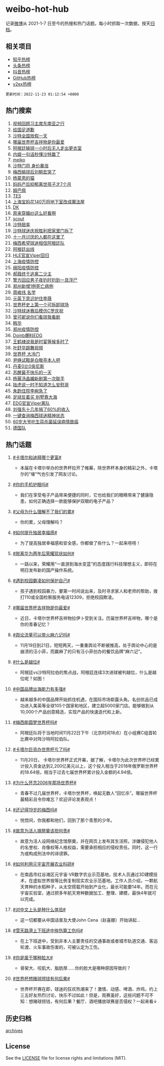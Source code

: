 # weibo-hot-hub

记录[微博](https://www.weibo.com)从 2021-1-7 日至今的热搜和热门话题。每小时抓取一次数据，按天[归档](archives)。

## 相关项目

- [知乎热榜](https://github.com/lonnyzhang423/zhihu-hot-hub)
- [头条热榜](https://github.com/lonnyzhang423/toutiao-hot-hub)
- [抖音热榜](https://github.com/lonnyzhang423/douyin-hot-hub)
- [GitHub热榜](https://github.com/lonnyzhang423/github-hot-hub)
- [v2ex热榜](https://github.com/lonnyzhang423/v2ex-hot-hub)


`更新时间：2022-11-23 01:12:54 +0800`

## 热门搜索

1. [视频回顾习主席东南亚之行](https://m.weibo.cn/search?containerid=100103type%3D1%26t%3D10%26q%3D%23%E8%A7%86%E9%A2%91%E5%9B%9E%E9%A1%BE%E4%B9%A0%E4%B8%BB%E5%B8%AD%E4%B8%9C%E5%8D%97%E4%BA%9A%E4%B9%8B%E8%A1%8C%23&stream_entry_id=51&isnewpage=1&extparam=seat%3D1%26pos%3D0%26c_type%3D51%26cate%3D10103%26dgr%3D0%26filter_type%3Drealtimehot%26display_time%3D1669137173%26pre_seqid%3D166913717305501885363&luicode=10000011&lfid=106003type%253D25%2526t%253D3%2526disable_hot%253D1%2526filter_type%253Drealtimehot)
1. [给国足道歉](https://m.weibo.cn/search?containerid=100103type%3D1%26t%3D10%26q%3D%23%E7%BB%99%E5%9B%BD%E8%B6%B3%E9%81%93%E6%AD%89%23&stream_entry_id=31&isnewpage=1&extparam=seat%3D1%26pos%3D0%26c_type%3D31%26cate%3D5001%26dgr%3D0%26q%3D%2523%25E7%25BB%2599%25E5%259B%25BD%25E8%25B6%25B3%25E9%2581%2593%25E6%25AD%2589%2523%26band_rank%3D1%26flag%3D1%26lcate%3D5001%26realpos%3D1%26filter_type%3Drealtimehot%26display_time%3D1669137173%26pre_seqid%3D166913717305501885363&luicode=10000011&lfid=106003type%253D25%2526t%253D3%2526disable_hot%253D1%2526filter_type%253Drealtimehot)
1. [沙特全国放假一天](https://m.weibo.cn/search?containerid=100103type%3D1%26t%3D10%26q%3D%23%E6%B2%99%E7%89%B9%E5%85%A8%E5%9B%BD%E6%94%BE%E5%81%87%E4%B8%80%E5%A4%A9%23&stream_entry_id=31&isnewpage=1&extparam=seat%3D1%26pos%3D1%26c_type%3D31%26cate%3D5001%26dgr%3D0%26q%3D%2523%25E6%25B2%2599%25E7%2589%25B9%25E5%2585%25A8%25E5%259B%25BD%25E6%2594%25BE%25E5%2581%2587%25E4%25B8%2580%25E5%25A4%25A9%2523%26band_rank%3D2%26flag%3D1%26lcate%3D5001%26realpos%3D2%26filter_type%3Drealtimehot%26display_time%3D1669137173%26pre_seqid%3D166913717305501885363&luicode=10000011&lfid=106003type%253D25%2526t%253D3%2526disable_hot%253D1%2526filter_type%253Drealtimehot)
1. [哪届世界杯吉祥物是你最爱](https://m.weibo.cn/search?containerid=100103type%3D1%26t%3D10%26q%3D%23%E5%93%AA%E5%B1%8A%E4%B8%96%E7%95%8C%E6%9D%AF%E5%90%89%E7%A5%A5%E7%89%A9%E6%98%AF%E4%BD%A0%E6%9C%80%E7%88%B1%23&stream_entry_id=31&isnewpage=1&extparam=seat%3D1%26pos%3D2%26c_type%3D31%26cate%3D5001%26dgr%3D0%26q%3D%2523%25E5%2593%25AA%25E5%25B1%258A%25E4%25B8%2596%25E7%2595%258C%25E6%259D%25AF%25E5%2590%2589%25E7%25A5%25A5%25E7%2589%25A9%25E6%2598%25AF%25E4%25BD%25A0%25E6%259C%2580%25E7%2588%25B1%2523%26band_rank%3D3%26flag%3D0%26lcate%3D5001%26realpos%3D3%26filter_type%3Drealtimehot%26display_time%3D1669137173%26pre_seqid%3D166913717305501885363&luicode=10000011&lfid=106003type%253D25%2526t%253D3%2526disable_hot%253D1%2526filter_type%253Drealtimehot)
1. [阿根廷输球一小时后无人走出更衣室](https://m.weibo.cn/search?containerid=100103type%3D1%26t%3D10%26q%3D%23%E9%98%BF%E6%A0%B9%E5%BB%B7%E8%BE%93%E7%90%83%E4%B8%80%E5%B0%8F%E6%97%B6%E5%90%8E%E6%97%A0%E4%BA%BA%E8%B5%B0%E5%87%BA%E6%9B%B4%E8%A1%A3%E5%AE%A4%23&stream_entry_id=31&isnewpage=1&extparam=seat%3D1%26pos%3D3%26c_type%3D31%26cate%3D5001%26dgr%3D0%26q%3D%2523%25E9%2598%25BF%25E6%25A0%25B9%25E5%25BB%25B7%25E8%25BE%2593%25E7%2590%2583%25E4%25B8%2580%25E5%25B0%258F%25E6%2597%25B6%25E5%2590%258E%25E6%2597%25A0%25E4%25BA%25BA%25E8%25B5%25B0%25E5%2587%25BA%25E6%259B%25B4%25E8%25A1%25A3%25E5%25AE%25A4%2523%26band_rank%3D4%26flag%3D2%26lcate%3D5001%26realpos%3D4%26filter_type%3Drealtimehot%26display_time%3D1669137173%26pre_seqid%3D166913717305501885363&luicode=10000011&lfid=106003type%253D25%2526t%253D3%2526disable_hot%253D1%2526filter_type%253Drealtimehot)
1. [内娱一句话秒懂沙特赢了](https://m.weibo.cn/search?containerid=100103type%3D1%26t%3D10%26q%3D%23%E5%86%85%E5%A8%B1%E4%B8%80%E5%8F%A5%E8%AF%9D%E7%A7%92%E6%87%82%E6%B2%99%E7%89%B9%E8%B5%A2%E4%BA%86%23&stream_entry_id=31&isnewpage=1&extparam=seat%3D1%26pos%3D4%26c_type%3D31%26cate%3D5001%26dgr%3D0%26q%3D%2523%25E5%2586%2585%25E5%25A8%25B1%25E4%25B8%2580%25E5%258F%25A5%25E8%25AF%259D%25E7%25A7%2592%25E6%2587%2582%25E6%25B2%2599%25E7%2589%25B9%25E8%25B5%25A2%25E4%25BA%2586%2523%26band_rank%3D5%26flag%3D1%26lcate%3D5001%26realpos%3D5%26filter_type%3Drealtimehot%26display_time%3D1669137173%26pre_seqid%3D166913717305501885363&luicode=10000011&lfid=106003type%253D25%2526t%253D3%2526disable_hot%253D1%2526filter_type%253Drealtimehot)
1. [meiko](https://m.weibo.cn/search?containerid=100103type%3D1%26t%3D10%26q%3Dmeiko&stream_entry_id=31&isnewpage=1&extparam=seat%3D1%26pos%3D5%26c_type%3D31%26cate%3D5001%26dgr%3D0%26q%3Dmeiko%26band_rank%3D6%26flag%3D1%26lcate%3D5001%26realpos%3D6%26filter_type%3Drealtimehot%26display_time%3D1669137173%26pre_seqid%3D166913717305501885363&luicode=10000011&lfid=106003type%253D25%2526t%253D3%2526disable_hot%253D1%2526filter_type%253Drealtimehot)
1. [沙特门将 身价暴涨](https://m.weibo.cn/search?containerid=100103type%3D1%26t%3D10%26q%3D%E6%B2%99%E7%89%B9%E9%97%A8%E5%B0%86+%E8%BA%AB%E4%BB%B7%E6%9A%B4%E6%B6%A8&stream_entry_id=31&isnewpage=1&extparam=seat%3D1%26pos%3D6%26c_type%3D31%26cate%3D5001%26dgr%3D0%26q%3D%25E6%25B2%2599%25E7%2589%25B9%25E9%2597%25A8%25E5%25B0%2586%2520%25E8%25BA%25AB%25E4%25BB%25B7%25E6%259A%25B4%25E6%25B6%25A8%26band_rank%3D7%26flag%3D16%26lcate%3D5001%26realpos%3D7%26filter_type%3Drealtimehot%26display_time%3D1669137173%26pre_seqid%3D166913717305501885363&luicode=10000011&lfid=106003type%253D25%2526t%253D3%2526disable_hot%253D1%2526filter_type%253Drealtimehot)
1. [梅西输球后刘畊宏哭了](https://m.weibo.cn/search?containerid=100103type%3D1%26t%3D10%26q%3D%23%E6%A2%85%E8%A5%BF%E8%BE%93%E7%90%83%E5%90%8E%E5%88%98%E7%95%8A%E5%AE%8F%E5%93%AD%E4%BA%86%23&stream_entry_id=31&isnewpage=1&extparam=seat%3D1%26pos%3D7%26c_type%3D31%26cate%3D5001%26dgr%3D0%26q%3D%2523%25E6%25A2%2585%25E8%25A5%25BF%25E8%25BE%2593%25E7%2590%2583%25E5%2590%258E%25E5%2588%2598%25E7%2595%258A%25E5%25AE%258F%25E5%2593%25AD%25E4%25BA%2586%2523%26band_rank%3D8%26flag%3D2%26lcate%3D5001%26realpos%3D8%26filter_type%3Drealtimehot%26display_time%3D1669137173%26pre_seqid%3D166913717305501885363&luicode=10000011&lfid=106003type%253D25%2526t%253D3%2526disable_hot%253D1%2526filter_type%253Drealtimehot)
1. [杨蒙恩的猫](https://m.weibo.cn/search?containerid=100103type%3D1%26t%3D10%26q%3D%E6%9D%A8%E8%92%99%E6%81%A9%E7%9A%84%E7%8C%AB&stream_entry_id=31&isnewpage=1&extparam=seat%3D1%26pos%3D8%26c_type%3D31%26cate%3D5001%26dgr%3D0%26q%3D%25E6%259D%25A8%25E8%2592%2599%25E6%2581%25A9%25E7%259A%2584%25E7%258C%25AB%26band_rank%3D9%26flag%3D0%26lcate%3D5001%26realpos%3D9%26filter_type%3Drealtimehot%26display_time%3D1669137173%26pre_seqid%3D166913717305501885363&luicode=10000011&lfid=106003type%253D25%2526t%253D3%2526disable_hot%253D1%2526filter_type%253Drealtimehot)
1. [妈妈产后抑郁离世孩子才7个月](https://m.weibo.cn/search?containerid=100103type%3D1%26t%3D10%26q%3D%23%E5%A6%88%E5%A6%88%E4%BA%A7%E5%90%8E%E6%8A%91%E9%83%81%E7%A6%BB%E4%B8%96%E5%AD%A9%E5%AD%90%E6%89%8D7%E4%B8%AA%E6%9C%88%23&stream_entry_id=31&isnewpage=1&extparam=seat%3D1%26pos%3D9%26c_type%3D31%26cate%3D5001%26dgr%3D0%26q%3D%2523%25E5%25A6%2588%25E5%25A6%2588%25E4%25BA%25A7%25E5%2590%258E%25E6%258A%2591%25E9%2583%2581%25E7%25A6%25BB%25E4%25B8%2596%25E5%25AD%25A9%25E5%25AD%2590%25E6%2589%258D7%25E4%25B8%25AA%25E6%259C%2588%2523%26band_rank%3D10%26flag%3D0%26lcate%3D5001%26realpos%3D10%26filter_type%3Drealtimehot%26display_time%3D1669137173%26pre_seqid%3D166913717305501885363&luicode=10000011&lfid=106003type%253D25%2526t%253D3%2526disable_hot%253D1%2526filter_type%253Drealtimehot)
1. [姆巴佩](https://m.weibo.cn/search?containerid=100103type%3D1%26t%3D10%26q%3D%E5%A7%86%E5%B7%B4%E4%BD%A9&stream_entry_id=31&isnewpage=1&extparam=seat%3D1%26pos%3D10%26c_type%3D31%26cate%3D5001%26dgr%3D0%26q%3D%25E5%25A7%2586%25E5%25B7%25B4%25E4%25BD%25A9%26band_rank%3D11%26flag%3D1%26lcate%3D5001%26realpos%3D11%26filter_type%3Drealtimehot%26display_time%3D1669137173%26pre_seqid%3D166913717305501885363&luicode=10000011&lfid=106003type%253D25%2526t%253D3%2526disable_hot%253D1%2526filter_type%253Drealtimehot)
1. [TES](https://m.weibo.cn/search?containerid=100103type%3D1%26t%3D10%26q%3DTES&stream_entry_id=31&isnewpage=1&extparam=seat%3D1%26pos%3D11%26c_type%3D31%26cate%3D5001%26dgr%3D0%26q%3DTES%26band_rank%3D12%26flag%3D1%26lcate%3D5001%26realpos%3D12%26filter_type%3Drealtimehot%26display_time%3D1669137173%26pre_seqid%3D166913717305501885363&luicode=10000011&lfid=106003type%253D25%2526t%253D3%2526disable_hot%253D1%2526filter_type%253Drealtimehot)
1. [上海宝妈花140万将地下室改成魔法屋](https://m.weibo.cn/search?containerid=100103type%3D1%26t%3D10%26q%3D%23%E4%B8%8A%E6%B5%B7%E5%AE%9D%E5%A6%88%E8%8A%B1140%E4%B8%87%E5%B0%86%E5%9C%B0%E4%B8%8B%E5%AE%A4%E6%94%B9%E6%88%90%E9%AD%94%E6%B3%95%E5%B1%8B%23&stream_entry_id=31&isnewpage=1&extparam=seat%3D1%26pos%3D12%26c_type%3D31%26cate%3D5001%26dgr%3D0%26q%3D%2523%25E4%25B8%258A%25E6%25B5%25B7%25E5%25AE%259D%25E5%25A6%2588%25E8%258A%25B1140%25E4%25B8%2587%25E5%25B0%2586%25E5%259C%25B0%25E4%25B8%258B%25E5%25AE%25A4%25E6%2594%25B9%25E6%2588%2590%25E9%25AD%2594%25E6%25B3%2595%25E5%25B1%258B%2523%26band_rank%3D13%26flag%3D1%26lcate%3D5001%26realpos%3D13%26filter_type%3Drealtimehot%26display_time%3D1669137173%26pre_seqid%3D166913717305501885363&luicode=10000011&lfid=106003type%253D25%2526t%253D3%2526disable_hot%253D1%2526filter_type%253Drealtimehot)
1. [DK](https://m.weibo.cn/search?containerid=100103type%3D1%26t%3D10%26q%3DDK&stream_entry_id=31&isnewpage=1&extparam=seat%3D1%26pos%3D13%26c_type%3D31%26cate%3D5001%26dgr%3D0%26q%3DDK%26band_rank%3D14%26flag%3D0%26lcate%3D5001%26realpos%3D14%26filter_type%3Drealtimehot%26display_time%3D1669137173%26pre_seqid%3D166913717305501885363&luicode=10000011&lfid=106003type%253D25%2526t%253D3%2526disable_hot%253D1%2526filter_type%253Drealtimehot)
1. [原来穿婚纱这么好看啊](https://m.weibo.cn/search?containerid=100103type%3D1%26t%3D10%26q%3D%23%E5%8E%9F%E6%9D%A5%E7%A9%BF%E5%A9%9A%E7%BA%B1%E8%BF%99%E4%B9%88%E5%A5%BD%E7%9C%8B%E5%95%8A%23&stream_entry_id=31&isnewpage=1&extparam=seat%3D1%26pos%3D14%26c_type%3D31%26cate%3D5001%26dgr%3D0%26q%3D%2523%25E5%258E%259F%25E6%259D%25A5%25E7%25A9%25BF%25E5%25A9%259A%25E7%25BA%25B1%25E8%25BF%2599%25E4%25B9%2588%25E5%25A5%25BD%25E7%259C%258B%25E5%2595%258A%2523%26band_rank%3D15%26flag%3D0%26lcate%3D5001%26realpos%3D15%26filter_type%3Drealtimehot%26display_time%3D1669137173%26pre_seqid%3D166913717305501885363&luicode=10000011&lfid=106003type%253D25%2526t%253D3%2526disable_hot%253D1%2526filter_type%253Drealtimehot)
1. [scout](https://m.weibo.cn/search?containerid=100103type%3D1%26t%3D10%26q%3Dscout&stream_entry_id=31&isnewpage=1&extparam=seat%3D1%26pos%3D15%26c_type%3D31%26cate%3D5001%26dgr%3D0%26q%3Dscout%26band_rank%3D16%26flag%3D0%26lcate%3D5001%26realpos%3D16%26filter_type%3Drealtimehot%26display_time%3D1669137173%26pre_seqid%3D166913717305501885363&luicode=10000011&lfid=106003type%253D25%2526t%253D3%2526disable_hot%253D1%2526filter_type%253Drealtimehot)
1. [沙特赔率](https://m.weibo.cn/search?containerid=100103type%3D1%26t%3D10%26q%3D%23%E6%B2%99%E7%89%B9%E8%B5%94%E7%8E%87%23&stream_entry_id=31&isnewpage=1&extparam=seat%3D1%26pos%3D16%26c_type%3D31%26cate%3D5001%26dgr%3D0%26q%3D%2523%25E6%25B2%2599%25E7%2589%25B9%25E8%25B5%2594%25E7%258E%2587%2523%26band_rank%3D17%26flag%3D2%26lcate%3D5001%26realpos%3D17%26filter_type%3Drealtimehot%26display_time%3D1669137173%26pre_seqid%3D166913717305501885363&luicode=10000011&lfid=106003type%253D25%2526t%253D3%2526disable_hot%253D1%2526filter_type%253Drealtimehot)
1. [沙特球迷庆祝胜利把家里门拆了](https://m.weibo.cn/search?containerid=100103type%3D1%26t%3D10%26q%3D%23%E6%B2%99%E7%89%B9%E7%90%83%E8%BF%B7%E5%BA%86%E7%A5%9D%E8%83%9C%E5%88%A9%E6%8A%8A%E5%AE%B6%E9%87%8C%E9%97%A8%E6%8B%86%E4%BA%86%23&stream_entry_id=31&isnewpage=1&extparam=seat%3D1%26pos%3D17%26c_type%3D31%26cate%3D5001%26dgr%3D0%26q%3D%2523%25E6%25B2%2599%25E7%2589%25B9%25E7%2590%2583%25E8%25BF%25B7%25E5%25BA%2586%25E7%25A5%259D%25E8%2583%259C%25E5%2588%25A9%25E6%258A%258A%25E5%25AE%25B6%25E9%2587%258C%25E9%2597%25A8%25E6%258B%2586%25E4%25BA%2586%2523%26band_rank%3D18%26flag%3D1%26lcate%3D5001%26realpos%3D18%26filter_type%3Drealtimehot%26display_time%3D1669137173%26pre_seqid%3D166913717305501885363&luicode=10000011&lfid=106003type%253D25%2526t%253D3%2526disable_hot%253D1%2526filter_type%253Drealtimehot)
1. [十一月讨厌的人都在这里了](https://m.weibo.cn/search?containerid=100103type%3D1%26t%3D10%26q%3D%23%E5%8D%81%E4%B8%80%E6%9C%88%E8%AE%A8%E5%8E%8C%E7%9A%84%E4%BA%BA%E9%83%BD%E5%9C%A8%E8%BF%99%E9%87%8C%E4%BA%86%23&stream_entry_id=31&isnewpage=1&extparam=seat%3D1%26pos%3D18%26c_type%3D31%26cate%3D5001%26dgr%3D0%26q%3D%2523%25E5%258D%2581%25E4%25B8%2580%25E6%259C%2588%25E8%25AE%25A8%25E5%258E%258C%25E7%259A%2584%25E4%25BA%25BA%25E9%2583%25BD%25E5%259C%25A8%25E8%25BF%2599%25E9%2587%258C%25E4%25BA%2586%2523%26band_rank%3D19%26flag%3D1%26lcate%3D5001%26realpos%3D19%26filter_type%3Drealtimehot%26display_time%3D1669137173%26pre_seqid%3D166913717305501885363&luicode=10000011&lfid=106003type%253D25%2526t%253D3%2526disable_hot%253D1%2526filter_type%253Drealtimehot)
1. [梅西希望球迷相信阿根廷队](https://m.weibo.cn/search?containerid=100103type%3D1%26t%3D10%26q%3D%23%E6%A2%85%E8%A5%BF%E5%B8%8C%E6%9C%9B%E7%90%83%E8%BF%B7%E7%9B%B8%E4%BF%A1%E9%98%BF%E6%A0%B9%E5%BB%B7%E9%98%9F%23&stream_entry_id=31&isnewpage=1&extparam=seat%3D1%26pos%3D19%26c_type%3D31%26cate%3D5001%26dgr%3D0%26q%3D%2523%25E6%25A2%2585%25E8%25A5%25BF%25E5%25B8%258C%25E6%259C%259B%25E7%2590%2583%25E8%25BF%25B7%25E7%259B%25B8%25E4%25BF%25A1%25E9%2598%25BF%25E6%25A0%25B9%25E5%25BB%25B7%25E9%2598%259F%2523%26band_rank%3D20%26flag%3D0%26lcate%3D5001%26realpos%3D20%26filter_type%3Drealtimehot%26display_time%3D1669137173%26pre_seqid%3D166913717305501885363&luicode=10000011&lfid=106003type%253D25%2526t%253D3%2526disable_hot%253D1%2526filter_type%253Drealtimehot)
1. [阿根廷出线](https://m.weibo.cn/search?containerid=100103type%3D1%26t%3D10%26q%3D%E9%98%BF%E6%A0%B9%E5%BB%B7%E5%87%BA%E7%BA%BF&stream_entry_id=31&isnewpage=1&extparam=seat%3D1%26pos%3D20%26c_type%3D31%26cate%3D5001%26dgr%3D0%26q%3D%25E9%2598%25BF%25E6%25A0%25B9%25E5%25BB%25B7%25E5%2587%25BA%25E7%25BA%25BF%26band_rank%3D21%26flag%3D0%26lcate%3D5001%26realpos%3D21%26filter_type%3Drealtimehot%26display_time%3D1669137173%26pre_seqid%3D166913717305501885363&luicode=10000011&lfid=106003type%253D25%2526t%253D3%2526disable_hot%253D1%2526filter_type%253Drealtimehot)
1. [HLE官宣Viper回归](https://m.weibo.cn/search?containerid=100103type%3D1%26t%3D10%26q%3D%23HLE%E5%AE%98%E5%AE%A3Viper%E5%9B%9E%E5%BD%92%23&stream_entry_id=31&isnewpage=1&extparam=seat%3D1%26pos%3D21%26c_type%3D31%26cate%3D5001%26dgr%3D0%26q%3D%2523HLE%25E5%25AE%2598%25E5%25AE%25A3Viper%25E5%259B%259E%25E5%25BD%2592%2523%26band_rank%3D22%26flag%3D0%26lcate%3D5001%26realpos%3D22%26filter_type%3Drealtimehot%26display_time%3D1669137173%26pre_seqid%3D166913717305501885363&luicode=10000011&lfid=106003type%253D25%2526t%253D3%2526disable_hot%253D1%2526filter_type%253Drealtimehot)
1. [上海疫情防控](https://m.weibo.cn/search?containerid=100103type%3D1%26t%3D10%26q%3D%23%E4%B8%8A%E6%B5%B7%E7%96%AB%E6%83%85%E9%98%B2%E6%8E%A7%23&stream_entry_id=31&isnewpage=1&extparam=seat%3D1%26pos%3D22%26c_type%3D31%26cate%3D5001%26dgr%3D0%26q%3D%2523%25E4%25B8%258A%25E6%25B5%25B7%25E7%2596%25AB%25E6%2583%2585%25E9%2598%25B2%25E6%258E%25A7%2523%26band_rank%3D23%26flag%3D0%26lcate%3D5001%26realpos%3D23%26filter_type%3Drealtimehot%26display_time%3D1669137173%26pre_seqid%3D166913717305501885363&luicode=10000011&lfid=106003type%253D25%2526t%253D3%2526disable_hot%253D1%2526filter_type%253Drealtimehot)
1. [绵阳疫情防控](https://m.weibo.cn/search?containerid=100103type%3D1%26t%3D10%26q%3D%E7%BB%B5%E9%98%B3%E7%96%AB%E6%83%85%E9%98%B2%E6%8E%A7&stream_entry_id=31&isnewpage=1&extparam=seat%3D1%26pos%3D23%26c_type%3D31%26cate%3D5001%26dgr%3D0%26q%3D%25E7%25BB%25B5%25E9%2598%25B3%25E7%2596%25AB%25E6%2583%2585%25E9%2598%25B2%25E6%258E%25A7%26band_rank%3D24%26flag%3D1%26lcate%3D5001%26realpos%3D24%26filter_type%3Drealtimehot%26display_time%3D1669137173%26pre_seqid%3D166913717305501885363&luicode=10000011&lfid=106003type%253D25%2526t%253D3%2526disable_hot%253D1%2526filter_type%253Drealtimehot)
1. [郝葭终于逃离二少主](https://m.weibo.cn/search?containerid=100103type%3D1%26t%3D10%26q%3D%23%E9%83%9D%E8%91%AD%E7%BB%88%E4%BA%8E%E9%80%83%E7%A6%BB%E4%BA%8C%E5%B0%91%E4%B8%BB%23&stream_entry_id=31&isnewpage=1&extparam=seat%3D1%26pos%3D24%26c_type%3D31%26cate%3D5001%26dgr%3D0%26q%3D%2523%25E9%2583%259D%25E8%2591%25AD%25E7%25BB%2588%25E4%25BA%258E%25E9%2580%2583%25E7%25A6%25BB%25E4%25BA%258C%25E5%25B0%2591%25E4%25B8%25BB%2523%26band_rank%3D25%26flag%3D0%26lcate%3D5001%26realpos%3D25%26filter_type%3Drealtimehot%26display_time%3D1669137173%26pre_seqid%3D166913717305501885363&luicode=10000011&lfid=106003type%253D25%2526t%253D3%2526disable_hot%253D1%2526filter_type%253Drealtimehot)
1. [警方回应男子夜钓时钓到一具浮尸](https://m.weibo.cn/search?containerid=100103type%3D1%26t%3D10%26q%3D%23%E8%AD%A6%E6%96%B9%E5%9B%9E%E5%BA%94%E7%94%B7%E5%AD%90%E5%A4%9C%E9%92%93%E6%97%B6%E9%92%93%E5%88%B0%E4%B8%80%E5%85%B7%E6%B5%AE%E5%B0%B8%23&stream_entry_id=31&isnewpage=1&extparam=seat%3D1%26pos%3D25%26c_type%3D31%26cate%3D5001%26dgr%3D0%26q%3D%2523%25E8%25AD%25A6%25E6%2596%25B9%25E5%259B%259E%25E5%25BA%2594%25E7%2594%25B7%25E5%25AD%2590%25E5%25A4%259C%25E9%2592%2593%25E6%2597%25B6%25E9%2592%2593%25E5%2588%25B0%25E4%25B8%2580%25E5%2585%25B7%25E6%25B5%25AE%25E5%25B0%25B8%2523%26band_rank%3D26%26flag%3D0%26lcate%3D5001%26realpos%3D26%26filter_type%3Drealtimehot%26display_time%3D1669137173%26pre_seqid%3D166913717305501885363&luicode=10000011&lfid=106003type%253D25%2526t%253D3%2526disable_hot%253D1%2526filter_type%253Drealtimehot)
1. [郑州新增1例死亡病例](https://m.weibo.cn/search?containerid=100103type%3D1%26t%3D10%26q%3D%23%E9%83%91%E5%B7%9E%E6%96%B0%E5%A2%9E1%E4%BE%8B%E6%AD%BB%E4%BA%A1%E7%97%85%E4%BE%8B%23&stream_entry_id=31&isnewpage=1&extparam=seat%3D1%26pos%3D26%26c_type%3D31%26cate%3D5001%26dgr%3D0%26q%3D%2523%25E9%2583%2591%25E5%25B7%259E%25E6%2596%25B0%25E5%25A2%259E1%25E4%25BE%258B%25E6%25AD%25BB%25E4%25BA%25A1%25E7%2597%2585%25E4%25BE%258B%2523%26band_rank%3D27%26flag%3D0%26lcate%3D5001%26realpos%3D27%26filter_type%3Drealtimehot%26display_time%3D1669137173%26pre_seqid%3D166913717305501885363&luicode=10000011&lfid=106003type%253D25%2526t%253D3%2526disable_hot%253D1%2526filter_type%253Drealtimehot)
1. [周峻纬 名学](https://m.weibo.cn/search?containerid=100103type%3D1%26t%3D10%26q%3D%E5%91%A8%E5%B3%BB%E7%BA%AC+%E5%90%8D%E5%AD%A6&stream_entry_id=31&isnewpage=1&extparam=seat%3D1%26pos%3D27%26c_type%3D31%26cate%3D5001%26dgr%3D0%26q%3D%25E5%2591%25A8%25E5%25B3%25BB%25E7%25BA%25AC%2520%25E5%2590%258D%25E5%25AD%25A6%26band_rank%3D28%26flag%3D0%26lcate%3D5001%26realpos%3D28%26filter_type%3Drealtimehot%26display_time%3D1669137173%26pre_seqid%3D166913717305501885363&luicode=10000011&lfid=106003type%253D25%2526t%253D3%2526disable_hot%253D1%2526filter_type%253Drealtimehot)
1. [元英下意识护住李薇](https://m.weibo.cn/search?containerid=100103type%3D1%26t%3D10%26q%3D%23%E5%85%83%E8%8B%B1%E4%B8%8B%E6%84%8F%E8%AF%86%E6%8A%A4%E4%BD%8F%E6%9D%8E%E8%96%87%23&stream_entry_id=31&isnewpage=1&extparam=seat%3D1%26pos%3D28%26c_type%3D31%26cate%3D5001%26dgr%3D0%26q%3D%2523%25E5%2585%2583%25E8%258B%25B1%25E4%25B8%258B%25E6%2584%258F%25E8%25AF%2586%25E6%258A%25A4%25E4%25BD%258F%25E6%259D%258E%25E8%2596%2587%2523%26band_rank%3D29%26flag%3D1%26lcate%3D5001%26realpos%3D29%26filter_type%3Drealtimehot%26display_time%3D1669137173%26pre_seqid%3D166913717305501885363&luicode=10000011&lfid=106003type%253D25%2526t%253D3%2526disable_hot%253D1%2526filter_type%253Drealtimehot)
1. [世界杯史上第一个可拆卸球场](https://m.weibo.cn/search?containerid=100103type%3D1%26t%3D10%26q%3D%23%E4%B8%96%E7%95%8C%E6%9D%AF%E5%8F%B2%E4%B8%8A%E7%AC%AC%E4%B8%80%E4%B8%AA%E5%8F%AF%E6%8B%86%E5%8D%B8%E7%90%83%E5%9C%BA%23&stream_entry_id=31&isnewpage=1&extparam=seat%3D1%26pos%3D29%26c_type%3D31%26cate%3D5001%26dgr%3D0%26q%3D%2523%25E4%25B8%2596%25E7%2595%258C%25E6%259D%25AF%25E5%258F%25B2%25E4%25B8%258A%25E7%25AC%25AC%25E4%25B8%2580%25E4%25B8%25AA%25E5%258F%25AF%25E6%258B%2586%25E5%258D%25B8%25E7%2590%2583%25E5%259C%25BA%2523%26band_rank%3D30%26flag%3D0%26lcate%3D5001%26realpos%3D30%26filter_type%3Drealtimehot%26display_time%3D1669137173%26pre_seqid%3D166913717305501885363&luicode=10000011&lfid=106003type%253D25%2526t%253D3%2526disable_hot%253D1%2526filter_type%253Drealtimehot)
1. [沙特球迷赛后模仿C罗庆祝](https://m.weibo.cn/search?containerid=100103type%3D1%26t%3D10%26q%3D%23%E6%B2%99%E7%89%B9%E7%90%83%E8%BF%B7%E8%B5%9B%E5%90%8E%E6%A8%A1%E4%BB%BFC%E7%BD%97%E5%BA%86%E7%A5%9D%23&stream_entry_id=31&isnewpage=1&extparam=seat%3D1%26pos%3D30%26c_type%3D31%26cate%3D5001%26dgr%3D0%26q%3D%2523%25E6%25B2%2599%25E7%2589%25B9%25E7%2590%2583%25E8%25BF%25B7%25E8%25B5%259B%25E5%2590%258E%25E6%25A8%25A1%25E4%25BB%25BFC%25E7%25BD%2597%25E5%25BA%2586%25E7%25A5%259D%2523%26band_rank%3D31%26flag%3D1%26lcate%3D5001%26realpos%3D31%26filter_type%3Drealtimehot%26display_time%3D1669137173%26pre_seqid%3D166913717305501885363&luicode=10000011&lfid=106003type%253D25%2526t%253D3%2526disable_hot%253D1%2526filter_type%253Drealtimehot)
1. [曾可妮说你们看球我看剧](https://m.weibo.cn/search?containerid=100103type%3D1%26t%3D10%26q%3D%23%E6%9B%BE%E5%8F%AF%E5%A6%AE%E8%AF%B4%E4%BD%A0%E4%BB%AC%E7%9C%8B%E7%90%83%E6%88%91%E7%9C%8B%E5%89%A7%23&stream_entry_id=31&isnewpage=1&extparam=seat%3D1%26pos%3D31%26c_type%3D31%26cate%3D5001%26dgr%3D0%26q%3D%2523%25E6%259B%25BE%25E5%258F%25AF%25E5%25A6%25AE%25E8%25AF%25B4%25E4%25BD%25A0%25E4%25BB%25AC%25E7%259C%258B%25E7%2590%2583%25E6%2588%2591%25E7%259C%258B%25E5%2589%25A7%2523%26band_rank%3D32%26flag%3D1%26lcate%3D5001%26realpos%3D32%26filter_type%3Drealtimehot%26display_time%3D1669137173%26pre_seqid%3D166913717305501885363&luicode=10000011&lfid=106003type%253D25%2526t%253D3%2526disable_hot%253D1%2526filter_type%253Drealtimehot)
1. [韩华](https://m.weibo.cn/search?containerid=100103type%3D1%26t%3D10%26q%3D%E9%9F%A9%E5%8D%8E&stream_entry_id=31&isnewpage=1&extparam=seat%3D1%26pos%3D32%26c_type%3D31%26cate%3D5001%26dgr%3D0%26q%3D%25E9%259F%25A9%25E5%258D%258E%26band_rank%3D33%26flag%3D0%26lcate%3D5001%26realpos%3D33%26filter_type%3Drealtimehot%26display_time%3D1669137173%26pre_seqid%3D166913717305501885363&luicode=10000011&lfid=106003type%253D25%2526t%253D3%2526disable_hot%253D1%2526filter_type%253Drealtimehot)
1. [郑州疫情防控](https://m.weibo.cn/search?containerid=100103type%3D1%26t%3D10%26q%3D%23%E9%83%91%E5%B7%9E%E7%96%AB%E6%83%85%E9%98%B2%E6%8E%A7%23&stream_entry_id=31&isnewpage=1&extparam=seat%3D1%26pos%3D33%26c_type%3D31%26cate%3D5001%26dgr%3D0%26q%3D%2523%25E9%2583%2591%25E5%25B7%259E%25E7%2596%25AB%25E6%2583%2585%25E9%2598%25B2%25E6%258E%25A7%2523%26band_rank%3D34%26flag%3D0%26lcate%3D5001%26realpos%3D34%26filter_type%3Drealtimehot%26display_time%3D1669137173%26pre_seqid%3D166913717305501885363&luicode=10000011&lfid=106003type%253D25%2526t%253D3%2526disable_hot%253D1%2526filter_type%253Drealtimehot)
1. [Doinb爆料EDG](https://m.weibo.cn/search?containerid=100103type%3D1%26t%3D10%26q%3D%23Doinb%E7%88%86%E6%96%99EDG%23&stream_entry_id=31&isnewpage=1&extparam=seat%3D1%26pos%3D34%26c_type%3D31%26cate%3D5001%26dgr%3D0%26q%3D%2523Doinb%25E7%2588%2586%25E6%2596%2599EDG%2523%26band_rank%3D35%26flag%3D0%26lcate%3D5001%26realpos%3D35%26filter_type%3Drealtimehot%26display_time%3D1669137173%26pre_seqid%3D166913717305501885363&luicode=10000011&lfid=106003type%253D25%2526t%253D3%2526disable_hot%253D1%2526filter_type%253Drealtimehot)
1. [王鹤棣说我是时宴等候多时了](https://m.weibo.cn/search?containerid=100103type%3D1%26t%3D10%26q%3D%23%E7%8E%8B%E9%B9%A4%E6%A3%A3%E8%AF%B4%E6%88%91%E6%98%AF%E6%97%B6%E5%AE%B4%E7%AD%89%E5%80%99%E5%A4%9A%E6%97%B6%E4%BA%86%23&stream_entry_id=31&isnewpage=1&extparam=seat%3D1%26pos%3D35%26c_type%3D31%26cate%3D5001%26dgr%3D0%26q%3D%2523%25E7%258E%258B%25E9%25B9%25A4%25E6%25A3%25A3%25E8%25AF%25B4%25E6%2588%2591%25E6%2598%25AF%25E6%2597%25B6%25E5%25AE%25B4%25E7%25AD%2589%25E5%2580%2599%25E5%25A4%259A%25E6%2597%25B6%25E4%25BA%2586%2523%26band_rank%3D36%26flag%3D0%26lcate%3D5001%26realpos%3D36%26filter_type%3Drealtimehot%26display_time%3D1669137173%26pre_seqid%3D166913717305501885363&luicode=10000011&lfid=106003type%253D25%2526t%253D3%2526disable_hot%253D1%2526filter_type%253Drealtimehot)
1. [叶舒华跳舞视频](https://m.weibo.cn/search?containerid=100103type%3D1%26t%3D10%26q%3D%23%E5%8F%B6%E8%88%92%E5%8D%8E%E8%B7%B3%E8%88%9E%E8%A7%86%E9%A2%91%23&stream_entry_id=31&isnewpage=1&extparam=seat%3D1%26pos%3D36%26c_type%3D31%26cate%3D5001%26dgr%3D0%26q%3D%2523%25E5%258F%25B6%25E8%2588%2592%25E5%258D%258E%25E8%25B7%25B3%25E8%2588%259E%25E8%25A7%2586%25E9%25A2%2591%2523%26band_rank%3D37%26flag%3D0%26lcate%3D5001%26realpos%3D37%26filter_type%3Drealtimehot%26display_time%3D1669137173%26pre_seqid%3D166913717305501885363&luicode=10000011&lfid=106003type%253D25%2526t%253D3%2526disable_hot%253D1%2526filter_type%253Drealtimehot)
1. [世界杯 大冷门](https://m.weibo.cn/search?containerid=100103type%3D1%26t%3D10%26q%3D%23%E4%B8%96%E7%95%8C%E6%9D%AF+%E5%A4%A7%E5%86%B7%E9%97%A8%23&stream_entry_id=31&isnewpage=1&extparam=seat%3D1%26pos%3D37%26c_type%3D31%26cate%3D5001%26dgr%3D0%26q%3D%2523%25E4%25B8%2596%25E7%2595%258C%25E6%259D%25AF%2520%25E5%25A4%25A7%25E5%2586%25B7%25E9%2597%25A8%2523%26band_rank%3D38%26flag%3D0%26lcate%3D5001%26realpos%3D38%26filter_type%3Drealtimehot%26display_time%3D1669137173%26pre_seqid%3D166913717305501885363&luicode=10000011&lfid=106003type%253D25%2526t%253D3%2526disable_hot%253D1%2526filter_type%253Drealtimehot)
1. [尹峥试鞋是白敬亭本人吧](https://m.weibo.cn/search?containerid=100103type%3D1%26t%3D10%26q%3D%23%E5%B0%B9%E5%B3%A5%E8%AF%95%E9%9E%8B%E6%98%AF%E7%99%BD%E6%95%AC%E4%BA%AD%E6%9C%AC%E4%BA%BA%E5%90%A7%23&stream_entry_id=31&isnewpage=1&extparam=seat%3D1%26pos%3D38%26c_type%3D31%26cate%3D5001%26dgr%3D0%26q%3D%2523%25E5%25B0%25B9%25E5%25B3%25A5%25E8%25AF%2595%25E9%259E%258B%25E6%2598%25AF%25E7%2599%25BD%25E6%2595%25AC%25E4%25BA%25AD%25E6%259C%25AC%25E4%25BA%25BA%25E5%2590%25A7%2523%26band_rank%3D39%26flag%3D1%26lcate%3D5001%26realpos%3D39%26filter_type%3Drealtimehot%26display_time%3D1669137173%26pre_seqid%3D166913717305501885363&luicode=10000011&lfid=106003type%253D25%2526t%253D3%2526disable_hot%253D1%2526filter_type%253Drealtimehot)
1. [丹麦0比0突尼斯](https://m.weibo.cn/search?containerid=100103type%3D1%26t%3D10%26q%3D%23%E4%B8%B9%E9%BA%A60%E6%AF%940%E7%AA%81%E5%B0%BC%E6%96%AF%23&stream_entry_id=31&isnewpage=1&extparam=seat%3D1%26pos%3D39%26c_type%3D31%26cate%3D5001%26dgr%3D0%26q%3D%2523%25E4%25B8%25B9%25E9%25BA%25A60%25E6%25AF%25940%25E7%25AA%2581%25E5%25B0%25BC%25E6%2596%25AF%2523%26band_rank%3D40%26flag%3D0%26lcate%3D5001%26realpos%3D40%26filter_type%3Drealtimehot%26display_time%3D1669137173%26pre_seqid%3D166913717305501885363&luicode=10000011&lfid=106003type%253D25%2526t%253D3%2526disable_hot%253D1%2526filter_type%253Drealtimehot)
1. [苏醒最不快乐的一天](https://m.weibo.cn/search?containerid=100103type%3D1%26t%3D10%26q%3D%E8%8B%8F%E9%86%92%E6%9C%80%E4%B8%8D%E5%BF%AB%E4%B9%90%E7%9A%84%E4%B8%80%E5%A4%A9&stream_entry_id=31&isnewpage=1&extparam=seat%3D1%26pos%3D40%26c_type%3D31%26cate%3D5001%26dgr%3D0%26q%3D%25E8%258B%258F%25E9%2586%2592%25E6%259C%2580%25E4%25B8%258D%25E5%25BF%25AB%25E4%25B9%2590%25E7%259A%2584%25E4%25B8%2580%25E5%25A4%25A9%26band_rank%3D41%26flag%3D0%26lcate%3D5001%26realpos%3D41%26filter_type%3Drealtimehot%26display_time%3D1669137173%26pre_seqid%3D166913717305501885363&luicode=10000011&lfid=106003type%253D25%2526t%253D3%2526disable_hot%253D1%2526filter_type%253Drealtimehot)
1. [杨幂汤晶媚新剧第一次联手](https://m.weibo.cn/search?containerid=100103type%3D1%26t%3D10%26q%3D%23%E6%9D%A8%E5%B9%82%E6%B1%A4%E6%99%B6%E5%AA%9A%E6%96%B0%E5%89%A7%E7%AC%AC%E4%B8%80%E6%AC%A1%E8%81%94%E6%89%8B%23&stream_entry_id=31&isnewpage=1&extparam=seat%3D1%26pos%3D41%26c_type%3D31%26cate%3D5001%26dgr%3D0%26q%3D%2523%25E6%259D%25A8%25E5%25B9%2582%25E6%25B1%25A4%25E6%2599%25B6%25E5%25AA%259A%25E6%2596%25B0%25E5%2589%25A7%25E7%25AC%25AC%25E4%25B8%2580%25E6%25AC%25A1%25E8%2581%2594%25E6%2589%258B%2523%26band_rank%3D42%26flag%3D1%26lcate%3D5001%26realpos%3D42%26filter_type%3Drealtimehot%26display_time%3D1669137173%26pre_seqid%3D166913717305501885363&luicode=10000011&lfid=106003type%253D25%2526t%253D3%2526disable_hot%253D1%2526filter_type%253Drealtimehot)
1. [陆虎说一时不知道怎么安慰哥](https://m.weibo.cn/search?containerid=100103type%3D1%26t%3D10%26q%3D%23%E9%99%86%E8%99%8E%E8%AF%B4%E4%B8%80%E6%97%B6%E4%B8%8D%E7%9F%A5%E9%81%93%E6%80%8E%E4%B9%88%E5%AE%89%E6%85%B0%E5%93%A5%23&stream_entry_id=31&isnewpage=1&extparam=seat%3D1%26pos%3D42%26c_type%3D31%26cate%3D5001%26dgr%3D0%26q%3D%2523%25E9%2599%2586%25E8%2599%258E%25E8%25AF%25B4%25E4%25B8%2580%25E6%2597%25B6%25E4%25B8%258D%25E7%259F%25A5%25E9%2581%2593%25E6%2580%258E%25E4%25B9%2588%25E5%25AE%2589%25E6%2585%25B0%25E5%2593%25A5%2523%26band_rank%3D43%26flag%3D0%26lcate%3D5001%26realpos%3D43%26filter_type%3Drealtimehot%26display_time%3D1669137173%26pre_seqid%3D166913717305501885363&luicode=10000011&lfid=106003type%253D25%2526t%253D3%2526disable_hot%253D1%2526filter_type%253Drealtimehot)
1. [朱韵住院李峋急了](https://m.weibo.cn/search?containerid=100103type%3D1%26t%3D10%26q%3D%23%E6%9C%B1%E9%9F%B5%E4%BD%8F%E9%99%A2%E6%9D%8E%E5%B3%8B%E6%80%A5%E4%BA%86%23&stream_entry_id=31&isnewpage=1&extparam=seat%3D1%26pos%3D43%26c_type%3D31%26cate%3D5001%26dgr%3D0%26q%3D%2523%25E6%259C%25B1%25E9%259F%25B5%25E4%25BD%258F%25E9%2599%25A2%25E6%259D%258E%25E5%25B3%258B%25E6%2580%25A5%25E4%25BA%2586%2523%26band_rank%3D44%26flag%3D0%26lcate%3D5001%26realpos%3D44%26filter_type%3Drealtimehot%26display_time%3D1669137173%26pre_seqid%3D166913717305501885363&luicode=10000011&lfid=106003type%253D25%2526t%253D3%2526disable_hot%253D1%2526filter_type%253Drealtimehot)
1. [足球反着买 别墅靠大海](https://m.weibo.cn/search?containerid=100103type%3D1%26t%3D10%26q%3D%E8%B6%B3%E7%90%83%E5%8F%8D%E7%9D%80%E4%B9%B0+%E5%88%AB%E5%A2%85%E9%9D%A0%E5%A4%A7%E6%B5%B7&stream_entry_id=31&isnewpage=1&extparam=seat%3D1%26pos%3D44%26c_type%3D31%26cate%3D5001%26dgr%3D0%26q%3D%25E8%25B6%25B3%25E7%2590%2583%25E5%258F%258D%25E7%259D%2580%25E4%25B9%25B0%2520%25E5%2588%25AB%25E5%25A2%2585%25E9%259D%25A0%25E5%25A4%25A7%25E6%25B5%25B7%26band_rank%3D45%26flag%3D0%26lcate%3D5001%26realpos%3D45%26filter_type%3Drealtimehot%26display_time%3D1669137173%26pre_seqid%3D166913717305501885363&luicode=10000011&lfid=106003type%253D25%2526t%253D3%2526disable_hot%253D1%2526filter_type%253Drealtimehot)
1. [EDG官宣Viper离队](https://m.weibo.cn/search?containerid=100103type%3D1%26t%3D10%26q%3D%23EDG%E5%AE%98%E5%AE%A3Viper%E7%A6%BB%E9%98%9F%23&stream_entry_id=31&isnewpage=1&extparam=seat%3D1%26pos%3D45%26c_type%3D31%26cate%3D5001%26dgr%3D0%26q%3D%2523EDG%25E5%25AE%2598%25E5%25AE%25A3Viper%25E7%25A6%25BB%25E9%2598%259F%2523%26band_rank%3D46%26flag%3D0%26lcate%3D5001%26realpos%3D46%26filter_type%3Drealtimehot%26display_time%3D1669137173%26pre_seqid%3D166913717305501885363&luicode=10000011&lfid=106003type%253D25%2526t%253D3%2526disable_hot%253D1%2526filter_type%253Drealtimehot)
1. [刘强东十几年捐了60%的收入](https://m.weibo.cn/search?containerid=100103type%3D1%26t%3D10%26q%3D%23%E5%88%98%E5%BC%BA%E4%B8%9C%E5%8D%81%E5%87%A0%E5%B9%B4%E6%8D%90%E4%BA%8660%25%E7%9A%84%E6%94%B6%E5%85%A5%23&stream_entry_id=31&isnewpage=1&extparam=seat%3D1%26pos%3D46%26c_type%3D31%26cate%3D5001%26dgr%3D0%26q%3D%2523%25E5%2588%2598%25E5%25BC%25BA%25E4%25B8%259C%25E5%258D%2581%25E5%2587%25A0%25E5%25B9%25B4%25E6%258D%2590%25E4%25BA%258660%2525%25E7%259A%2584%25E6%2594%25B6%25E5%2585%25A5%2523%26band_rank%3D47%26flag%3D0%26lcate%3D5001%26realpos%3D47%26filter_type%3Drealtimehot%26display_time%3D1669137173%26pre_seqid%3D166913717305501885363&luicode=10000011&lfid=106003type%253D25%2526t%253D3%2526disable_hot%253D1%2526filter_type%253Drealtimehot)
1. [一键查询梅西球迷精神状态](https://m.weibo.cn/search?containerid=100103type%3D1%26t%3D10%26q%3D%23%E4%B8%80%E9%94%AE%E6%9F%A5%E8%AF%A2%E6%A2%85%E8%A5%BF%E7%90%83%E8%BF%B7%E7%B2%BE%E7%A5%9E%E7%8A%B6%E6%80%81%23&stream_entry_id=31&isnewpage=1&extparam=seat%3D1%26pos%3D47%26c_type%3D31%26cate%3D5001%26dgr%3D0%26q%3D%2523%25E4%25B8%2580%25E9%2594%25AE%25E6%259F%25A5%25E8%25AF%25A2%25E6%25A2%2585%25E8%25A5%25BF%25E7%2590%2583%25E8%25BF%25B7%25E7%25B2%25BE%25E7%25A5%259E%25E7%258A%25B6%25E6%2580%2581%2523%26band_rank%3D48%26flag%3D0%26lcate%3D5001%26realpos%3D48%26filter_type%3Drealtimehot%26display_time%3D1669137173%26pre_seqid%3D166913717305501885363&luicode=10000011&lfid=106003type%253D25%2526t%253D3%2526disable_hot%253D1%2526filter_type%253Drealtimehot)
1. [60岁大爷吃生蒜杀菌延误病情致癌](https://m.weibo.cn/search?containerid=100103type%3D1%26t%3D10%26q%3D%2360%E5%B2%81%E5%A4%A7%E7%88%B7%E5%90%83%E7%94%9F%E8%92%9C%E6%9D%80%E8%8F%8C%E5%BB%B6%E8%AF%AF%E7%97%85%E6%83%85%E8%87%B4%E7%99%8C%23&stream_entry_id=31&isnewpage=1&extparam=seat%3D1%26pos%3D48%26c_type%3D31%26cate%3D5001%26dgr%3D0%26q%3D%252360%25E5%25B2%2581%25E5%25A4%25A7%25E7%2588%25B7%25E5%2590%2583%25E7%2594%259F%25E8%2592%259C%25E6%259D%2580%25E8%258F%258C%25E5%25BB%25B6%25E8%25AF%25AF%25E7%2597%2585%25E6%2583%2585%25E8%2587%25B4%25E7%2599%258C%2523%26band_rank%3D49%26flag%3D0%26lcate%3D5001%26realpos%3D49%26filter_type%3Drealtimehot%26display_time%3D1669137173%26pre_seqid%3D166913717305501885363&luicode=10000011&lfid=106003type%253D25%2526t%253D3%2526disable_hot%253D1%2526filter_type%253Drealtimehot)
1. [德国队](https://m.weibo.cn/search?containerid=100103type%3D1%26t%3D10%26q%3D%E5%BE%B7%E5%9B%BD%E9%98%9F&stream_entry_id=31&isnewpage=1&extparam=seat%3D1%26pos%3D49%26c_type%3D31%26cate%3D5001%26dgr%3D0%26q%3D%25E5%25BE%25B7%25E5%259B%25BD%25E9%2598%259F%26band_rank%3D50%26flag%3D0%26lcate%3D5001%26realpos%3D50%26filter_type%3Drealtimehot%26display_time%3D1669137173%26pre_seqid%3D166913717305501885363&luicode=10000011&lfid=106003type%253D25%2526t%253D3%2526disable_hot%253D1%2526filter_type%253Drealtimehot)

## 热门话题

1. [#卡塔尔和迪拜哪个更富#](https://m.weibo.cn/search?containerid=231522type%3D1%26t%3D10%26q%3D%23%E5%8D%A1%E5%A1%94%E5%B0%94%E5%92%8C%E8%BF%AA%E6%8B%9C%E5%93%AA%E4%B8%AA%E6%9B%B4%E5%AF%8C%23&stream_entry_id=128&isnewpage=1&extparam=seat%3D1%26pos%3D1-0-0%26c_type%3D128%26cate%3D5004%26lcate%3D5004%26dgr%3D0%26unitid%3D1669093246933%26display_time%3D1669137174%26pre_seqid%3D166913717440904560211&luicode=10000011&lfid=231648_-_4)
    - 本届在卡塔尔举办的世界杯拉开了帷幕，除世界杯本身的精彩之外，卡塔尔的“壕”气也引发了网友讨论。

1. [#你的手机护眼吗#](https://m.weibo.cn/search?containerid=231522type%3D1%26t%3D10%26q%3D%23%E4%BD%A0%E7%9A%84%E6%89%8B%E6%9C%BA%E6%8A%A4%E7%9C%BC%E5%90%97%23&stream_entry_id=128&isnewpage=1&extparam=seat%3D1%26pos%3D1-0-1%26c_type%3D128%26cate%3D5004%26lcate%3D5004%26dgr%3D0%26unitid%3D1669113663216%26display_time%3D1669137174%26pre_seqid%3D166913717440904560211&luicode=10000011&lfid=231648_-_4)
    - 我们在享受电子产品带来便捷的同时，它也给我们的眼睛带来了健康隐患，如何正确选择一款能够保护双眼的电子产品？

1. [#父母为什么理解不了我们的累#](https://m.weibo.cn/search?containerid=231522type%3D1%26t%3D10%26q%3D%23%E7%88%B6%E6%AF%8D%E4%B8%BA%E4%BB%80%E4%B9%88%E7%90%86%E8%A7%A3%E4%B8%8D%E4%BA%86%E6%88%91%E4%BB%AC%E7%9A%84%E7%B4%AF%23&stream_entry_id=128&isnewpage=1&extparam=seat%3D1%26pos%3D1-0-2%26c_type%3D128%26cate%3D5004%26lcate%3D5004%26dgr%3D0%26unitid%3D1668953454049%26display_time%3D1669137174%26pre_seqid%3D166913717440904560211&luicode=10000011&lfid=231648_-_4)
    - 你的累，父母理解吗？

1. [#如何提升独居幸福感#](https://m.weibo.cn/search?containerid=231522type%3D1%26t%3D10%26q%3D%23%E5%A6%82%E4%BD%95%E6%8F%90%E5%8D%87%E7%8B%AC%E5%B1%85%E5%B9%B8%E7%A6%8F%E6%84%9F%23&stream_entry_id=128&isnewpage=1&extparam=seat%3D1%26pos%3D1-0-3%26c_type%3D128%26cate%3D5004%26lcate%3D5004%26dgr%3D0%26unitid%3D1669104056471%26display_time%3D1669137174%26pre_seqid%3D166913717440904560211&luicode=10000011&lfid=231648_-_4)
    - 为了提高独居幸福感和安全感，你都做了些什么？一起来唠唠！

1. [#脱离华为两年后荣耀现状如何#](https://m.weibo.cn/search?containerid=231522type%3D1%26t%3D10%26q%3D%23%E8%84%B1%E7%A6%BB%E5%8D%8E%E4%B8%BA%E4%B8%A4%E5%B9%B4%E5%90%8E%E8%8D%A3%E8%80%80%E7%8E%B0%E7%8A%B6%E5%A6%82%E4%BD%95%23&stream_entry_id=128&isnewpage=1&extparam=seat%3D1%26pos%3D1-0-4%26c_type%3D128%26cate%3D5004%26lcate%3D5004%26dgr%3D0%26unitid%3D1669030248491%26display_time%3D1669137174%26pre_seqid%3D166913717440904560211&luicode=10000011&lfid=231648_-_4)
    - 一路以来，荣耀用“一直游到海水变蓝”的态度践行科技理想主义，即将在明日发布新的国产操作系统。

1. [#遇到校园霸凌如何保护自己#](https://m.weibo.cn/search?containerid=231522type%3D1%26t%3D10%26q%3D%23%E9%81%87%E5%88%B0%E6%A0%A1%E5%9B%AD%E9%9C%B8%E5%87%8C%E5%A6%82%E4%BD%95%E4%BF%9D%E6%8A%A4%E8%87%AA%E5%B7%B1%23&stream_entry_id=128&isnewpage=1&extparam=seat%3D1%26pos%3D1-0-5%26c_type%3D128%26cate%3D5004%26lcate%3D5004%26dgr%3D0%26unitid%3D1669032343864%26display_time%3D1669137174%26pre_seqid%3D166913717440904560211&luicode=10000011&lfid=231648_-_4)
    - 孩子遇到校园暴力，要第一时间说出来，及时寻求家人和老师的帮助，拨打110或全国检察服务电话12309，拒绝校园欺凌。

1. [#哪届世界杯吉祥物是你最爱#](https://m.weibo.cn/search?containerid=231522type%3D1%26t%3D10%26q%3D%23%E5%93%AA%E5%B1%8A%E4%B8%96%E7%95%8C%E6%9D%AF%E5%90%89%E7%A5%A5%E7%89%A9%E6%98%AF%E4%BD%A0%E6%9C%80%E7%88%B1%23&stream_entry_id=128&isnewpage=1&extparam=seat%3D1%26pos%3D1-0-6%26c_type%3D128%26cate%3D5004%26lcate%3D5004%26dgr%3D0%26unitid%3D1669097450472%26display_time%3D1669137174%26pre_seqid%3D166913717440904560211&luicode=10000011&lfid=231648_-_4)
    - 近日，卡塔尔世界杯吉祥物拉伊卜受到关注。历届世界杯吉祥物，哪个是你的青春记忆？

1. [#舆论流量可以带火麻六记吗#](https://m.weibo.cn/search?containerid=231522type%3D1%26t%3D10%26q%3D%23%E8%88%86%E8%AE%BA%E6%B5%81%E9%87%8F%E5%8F%AF%E4%BB%A5%E5%B8%A6%E7%81%AB%E9%BA%BB%E5%85%AD%E8%AE%B0%E5%90%97%23&stream_entry_id=128&isnewpage=1&extparam=seat%3D1%26pos%3D1-0-7%26c_type%3D128%26cate%3D5004%26lcate%3D5004%26dgr%3D0%26unitid%3D1669125967963%26display_time%3D1669137174%26pre_seqid%3D166913717440904560211&luicode=10000011&lfid=231648_-_4)
    - 11月19日到21日，短短两天，一重重舆论不断被推高，处于舆论中心的是崩溃的汪小菲，而赢麻了的只有汪小菲创办的餐饮品牌“麻六记”。

1. [#什么是越位#](https://m.weibo.cn/search?containerid=231522type%3D1%26t%3D10%26q%3D%23%E4%BB%80%E4%B9%88%E6%98%AF%E8%B6%8A%E4%BD%8D%23&stream_entry_id=128&isnewpage=1&extparam=seat%3D1%26pos%3D1-0-8%26c_type%3D128%26cate%3D5004%26lcate%3D5004%26dgr%3D0%26unitid%3D1669114858006%26display_time%3D1669137174%26pre_seqid%3D166913717440904560211&luicode=10000011&lfid=231648_-_4)
    - 阿根廷vs沙特阿拉伯的焦点战，阿根廷连续3次进球被判越位，什么是越位呢？如图！

1. [#中国品牌出海能力有多强#](https://m.weibo.cn/search?containerid=231522type%3D1%26t%3D10%26q%3D%23%E4%B8%AD%E5%9B%BD%E5%93%81%E7%89%8C%E5%87%BA%E6%B5%B7%E8%83%BD%E5%8A%9B%E6%9C%89%E5%A4%9A%E5%BC%BA%23&stream_entry_id=128&isnewpage=1&extparam=seat%3D1%26pos%3D1-0-9%26c_type%3D128%26cate%3D5004%26lcate%3D5004%26dgr%3D0%26unitid%3D1669090549886%26display_time%3D1669137174%26pre_seqid%3D166913717440904560211&luicode=10000011&lfid=231648_-_4)
    - 越来越多的中国品牌开始抓住机遇，在国际市场崭露头角。名创优品已成功进入美英等全球105个国家和地区，建立超5000家门店。能够做到从10,000个产品创意精选，实现产品的快速迭代和上新。

1. [#梅西能圆梦世界杯吗#](https://m.weibo.cn/search?containerid=231522type%3D1%26t%3D10%26q%3D%23%E6%A2%85%E8%A5%BF%E8%83%BD%E5%9C%86%E6%A2%A6%E4%B8%96%E7%95%8C%E6%9D%AF%E5%90%97%23&stream_entry_id=128&isnewpage=1&extparam=seat%3D1%26pos%3D1-0-10%26c_type%3D128%26cate%3D5004%26lcate%3D5004%26dgr%3D0%26unitid%3D1669112156709%26display_time%3D1669137174%26pre_seqid%3D166913717440904560211&luicode=10000011&lfid=231648_-_4)
    - 阿根廷队将于当地时间11月22日下午（北京时间18点）在小组赛C组首轮比赛中对阵沙特阿拉伯队。

1. [#卡塔尔巨资办世界杯亏了吗#](https://m.weibo.cn/search?containerid=231522type%3D1%26t%3D10%26q%3D%23%E5%8D%A1%E5%A1%94%E5%B0%94%E5%B7%A8%E8%B5%84%E5%8A%9E%E4%B8%96%E7%95%8C%E6%9D%AF%E4%BA%8F%E4%BA%86%E5%90%97%23&stream_entry_id=128&isnewpage=1&extparam=seat%3D1%26pos%3D1-0-11%26c_type%3D128%26cate%3D5004%26lcate%3D5004%26dgr%3D0%26unitid%3D1669110353303%26display_time%3D1669137174%26pre_seqid%3D166913717440904560211&luicode=10000011&lfid=231648_-_4)
    - 11月20日， 卡塔尔世界杯正式开幕，据了解，卡塔尔为此次世界杯已经累计投入资金达到2,200亿美元以上，这个投入相当于2018年俄罗斯世界杯的18.64倍，相当于过去七届世界杯累计投入金额的4.94倍。

1. [#为什么怀念2006年那场世界杯#](https://m.weibo.cn/search?containerid=231522type%3D1%26t%3D10%26q%3D%23%E4%B8%BA%E4%BB%80%E4%B9%88%E6%80%80%E5%BF%B52006%E5%B9%B4%E9%82%A3%E5%9C%BA%E4%B8%96%E7%95%8C%E6%9D%AF%23&stream_entry_id=128&isnewpage=1&extparam=seat%3D1%26pos%3D1-0-12%26c_type%3D128%26cate%3D5004%26lcate%3D5004%26dgr%3D0%26unitid%3D1669097451693%26display_time%3D1669137174%26pre_seqid%3D166913717440904560211&luicode=10000011&lfid=231648_-_4)
    - 青春不过几届世界杯，卡塔尔世界杯，唤起无数人“回忆杀”。哪届世界杯最精彩且令你难忘？欢迎评论发表观点！

1. [#还记得19岁的梅西吗#](https://m.weibo.cn/search?containerid=231522type%3D1%26t%3D10%26q%3D%23%E8%BF%98%E8%AE%B0%E5%BE%9719%E5%B2%81%E7%9A%84%E6%A2%85%E8%A5%BF%E5%90%97%23&stream_entry_id=128&isnewpage=1&extparam=seat%3D1%26pos%3D1-0-13%26c_type%3D128%26cate%3D5004%26lcate%3D5004%26dgr%3D0%26unitid%3D1669106757148%26display_time%3D1669137174%26pre_seqid%3D166913717440904560211&luicode=10000011&lfid=231648_-_4)
    - 恍惚间，你我都和他们，回到了那个青葱的少年。

1. [#故意为活人搞祭奠该担何责#](https://m.weibo.cn/search?containerid=231522type%3D1%26t%3D10%26q%3D%23%E6%95%85%E6%84%8F%E4%B8%BA%E6%B4%BB%E4%BA%BA%E6%90%9E%E7%A5%AD%E5%A5%A0%E8%AF%A5%E6%8B%85%E4%BD%95%E8%B4%A3%23&stream_entry_id=128&isnewpage=1&extparam=seat%3D1%26pos%3D1-0-14%26c_type%3D128%26cate%3D5004%26lcate%3D5004%26dgr%3D0%26unitid%3D1669033855357%26display_time%3D1669137174%26pre_seqid%3D166913717440904560211&luicode=10000011&lfid=231648_-_4)
    - 故意为活人设网络纪念馆祭奠，并在网页上发布其生活照，涉嫌侵犯他人的名誉权、肖像权等人格权益，需要承担相应的侵权责任。同时，这一行为或构成刑法中的诽谤罪。

1. [#如何利用元宇宙开展农业科研#](https://m.weibo.cn/search?containerid=231522type%3D1%26t%3D10%26q%3D%23%E5%A6%82%E4%BD%95%E5%88%A9%E7%94%A8%E5%85%83%E5%AE%87%E5%AE%99%E5%BC%80%E5%B1%95%E5%86%9C%E4%B8%9A%E7%A7%91%E7%A0%94%23&stream_entry_id=128&isnewpage=1&extparam=seat%3D1%26pos%3D1-0-15%26c_type%3D128%26cate%3D5004%26lcate%3D5004%26dgr%3D0%26unitid%3D1669115159680%26display_time%3D1669137174%26pre_seqid%3D166913717440904560211&luicode=10000011&lfid=231648_-_4)
    - 在南昌市红谷滩区元宇宙·VR数字农业示范基地，技术人员通过3D建模技术，在虚拟世界按等比例复制现实农业示范基地。工作人员介绍，一颗航天育种的水稻种子，从太空搭载开始到产业化，最长可能要14年。而在元宇宙实验室，通过把多年航天育种数据加工、整理、建模，最快4年就可以完成。

1. [#对中文上头是种什么体验#](https://m.weibo.cn/search?containerid=231522type%3D1%26t%3D10%26q%3D%23%E5%AF%B9%E4%B8%AD%E6%96%87%E4%B8%8A%E5%A4%B4%E6%98%AF%E7%A7%8D%E4%BB%80%E4%B9%88%E4%BD%93%E9%AA%8C%23&stream_entry_id=128&isnewpage=1&extparam=seat%3D1%26pos%3D1-0-16%26c_type%3D128%26cate%3D5004%26lcate%3D5004%26dgr%3D0%26unitid%3D1669114257468%26display_time%3D1669137174%26pre_seqid%3D166913717440904560211&luicode=10000011&lfid=231648_-_4)
    - 这一切都要从中国话普及大使John Cena（赵喜娜）开始讲起...

1. [#雪天路滑上下班途中摔伤算工伤吗#](https://m.weibo.cn/search?containerid=231522type%3D1%26t%3D10%26q%3D%23%E9%9B%AA%E5%A4%A9%E8%B7%AF%E6%BB%91%E4%B8%8A%E4%B8%8B%E7%8F%AD%E9%80%94%E4%B8%AD%E6%91%94%E4%BC%A4%E7%AE%97%E5%B7%A5%E4%BC%A4%E5%90%97%23&stream_entry_id=128&isnewpage=1&extparam=seat%3D1%26pos%3D1-0-17%26c_type%3D128%26cate%3D5004%26lcate%3D5004%26dgr%3D0%26unitid%3D1669085742584%26display_time%3D1669137174%26pre_seqid%3D166913717440904560211&luicode=10000011&lfid=231648_-_4)
    - 在上下班途中，受到非本人主要责任的交通事故或者城市轨道交通、客运轮渡、火车事故伤害的，可被认定为工伤。

1. [#你是属于哪种脸大#](https://m.weibo.cn/search?containerid=231522type%3D1%26t%3D10%26q%3D%23%E4%BD%A0%E6%98%AF%E5%B1%9E%E4%BA%8E%E5%93%AA%E7%A7%8D%E8%84%B8%E5%A4%A7%23&stream_entry_id=128&isnewpage=1&extparam=seat%3D1%26pos%3D1-0-18%26c_type%3D128%26cate%3D5004%26lcate%3D5004%26dgr%3D0%26unitid%3D1669028740067%26display_time%3D1669137174%26pre_seqid%3D166913717440904560211&luicode=10000011&lfid=231648_-_4)
    - 骨架大、咬肌大、脂肪厚......你的脸大是哪种原因导致的？

1. [#世界杯想赌球捞钱有何后果#](https://m.weibo.cn/search?containerid=231522type%3D1%26t%3D10%26q%3D%23%E4%B8%96%E7%95%8C%E6%9D%AF%E6%83%B3%E8%B5%8C%E7%90%83%E6%8D%9E%E9%92%B1%E6%9C%89%E4%BD%95%E5%90%8E%E6%9E%9C%23&stream_entry_id=128&isnewpage=1&extparam=seat%3D1%26pos%3D1-0-19%26c_type%3D128%26cate%3D5004%26lcate%3D5004%26dgr%3D0%26unitid%3D1669090554975%26display_time%3D1669137174%26pre_seqid%3D166913717440904560211&luicode=10000011&lfid=231648_-_4)
    - 世界杯开赛在即，球迷的狂欢热潮来了！激情、动感、啤酒、炸鸡，约上三五好友热烈讨论，快乐不过如此！但是，观赛虽好，这些问题不可不知：想赌球捞钱，有何后果？餐厅、酒吧播放球赛是否侵权？一起来看↓


## 历史归档

[archives](archives)

## License

See the [LICENSE](LICENSE) file for license rights and limitations (MIT).

